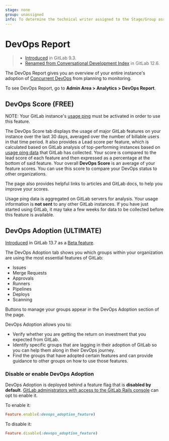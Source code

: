```yaml
---
stage: none
group: unassigned
info: To determine the technical writer assigned to the Stage/Group associated with this page, see https://about.gitlab.com/handbook/engineering/ux/technical-writing/#assignments
---
```


# DevOps Report

> - [Introduced](https://gitlab.com/gitlab-org/gitlab-foss/-/issues/30469) in GitLab 9.3.
> - [Renamed from Conversational Development Index](https://gitlab.com/gitlab-org/gitlab/-/issues/20976) in GitLab 12.6.

The DevOps Report gives you an overview of your entire instance's adoption of
[Concurrent DevOps](https://about.gitlab.com/topics/concurrent-devops/)
from planning to monitoring.

To see DevOps Report, go to **Admin Area > Analytics > DevOps Report**.

## DevOps Score **(FREE)**

NOTE:
Your GitLab instance's [usage ping](../settings/usage_statistics.md#usage-ping) must be activated in order to use this feature.

The DevOps Score tab displays the usage of major GitLab features on your instance over
the last 30 days, averaged over the number of billable users in that time period. It also
provides a Lead score per feature, which is calculated based on GitLab analysis
of top-performing instances based on [usage ping data](../settings/usage_statistics.md#usage-ping) that GitLab has
collected. Your score is compared to the lead score of each feature and then expressed as a percentage at the bottom of said feature.
Your overall **DevOps Score** is an average of your feature scores. You can use this score to compare your DevOps status to other organizations.

The page also provides helpful links to articles and GitLab docs, to help you
improve your scores.

Usage ping data is aggregated on GitLab servers for analysis. Your usage
information is **not sent** to any other GitLab instances. If you have just started using GitLab, it may take a few weeks for data to be
collected before this feature is available.

## DevOps Adoption **(ULTIMATE)**

[Introduced](https://gitlab.com/gitlab-org/gitlab/-/issues/247112) in GitLab 13.7 as a [Beta feature](https://about.gitlab.com/handbook/product/gitlab-the-product/#beta).

The DevOps Adoption tab shows you which groups within your organization are using the most essential features of GitLab:

- Issues
- Merge Requests
- Approvals
- Runners
- Pipelines
- Deploys
- Scanning

Buttons to manage your groups appear in the DevOps Adoption section of the page.

DevOps Adoption allows you to:

- Verify whether you are getting the return on investment that you expected from GitLab.
- Identify specific groups that are lagging in their adoption of GitLab so you can help them along in their DevOps journey.
- Find the groups that have adopted certain features and can provide guidance to other groups on how to use those features.

### Disable or enable DevOps Adoption

DevOps Adoption is deployed behind a feature flag that is **disabled by default**.
[GitLab administrators with access to the GitLab Rails console](../../../administration/feature_flags.md)
can opt to enable it.

To enable it:

```ruby
Feature.enable(:devops_adoption_feature)
```

To disable it:

```ruby
Feature.disable(:devops_adoption_feature)
```
